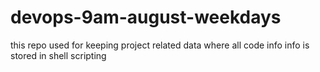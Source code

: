 # devops-9am-august-weekdays
this repo used for keeping project related data where all code info info is stored in shell scripting
